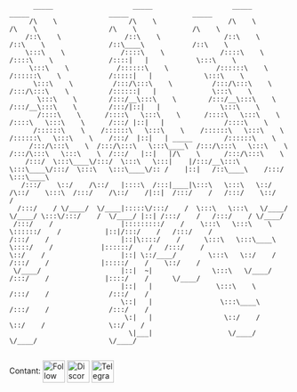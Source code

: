 ```
      _____                    _____                    _____                    _____                    _____                _____          
     /\    \                  /\    \                  /\    \                  /\    \                  /\    \              /\    \         
    /::\    \                /::\    \                /::\    \                /::\    \                /::\____\            /::\    \        
    \:::\    \              /::::\    \              /::::\    \              /::::\    \              /::::|   |            \:::\    \       
     \:::\    \            /::::::\    \            /::::::\    \            /::::::\    \            /:::::|   |             \:::\    \      
      \:::\    \          /:::/\:::\    \          /:::/\:::\    \          /:::/\:::\    \          /::::::|   |              \:::\    \     
       \:::\    \        /:::/__\:::\    \        /:::/__\:::\    \        /:::/__\:::\    \        /:::/|::|   |               \:::\    \    
       /::::\    \      /::::\   \:::\    \      /::::\   \:::\    \      /::::\   \:::\    \      /:::/ |::|   |               /::::\    \   
      /::::::\    \    /::::::\   \:::\    \    /::::::\   \:::\    \    /::::::\   \:::\    \    /:::/  |::|   | _____        /::::::\    \  
     /:::/\:::\    \  /:::/\:::\   \:::\____\  /:::/\:::\   \:::\    \  /:::/\:::\   \:::\    \  /:::/   |::|   |/\    \      /:::/\:::\    \ 
    /:::/  \:::\____\/:::/  \:::\   \:::|    |/:::/__\:::\   \:::\____\/:::/  \:::\   \:::\____\/:: /    |::|   /::\____\    /:::/  \:::\____\
   /:::/    \::/    /\::/   |::::\  /:::|____|\:::\   \:::\   \::/    /\::/    \:::\  /:::/    /\::/    /|::|  /:::/    /   /:::/    \::/    /
  /:::/    / \/____/  \/____|:::::\/:::/    /  \:::\   \:::\   \/____/  \/____/ \:::\/:::/    /  \/____/ |::| /:::/    /   /:::/    / \/____/ 
 /:::/    /                 |:::::::::/    /    \:::\   \:::\    \               \::::::/    /           |::|/:::/    /   /:::/    /          
/:::/    /                  |::|\::::/    /      \:::\   \:::\____\               \::::/    /            |::::::/    /   /:::/    /           
\::/    /                   |::| \::/____/        \:::\   \::/    /               /:::/    /             |:::::/    /    \::/    /            
 \/____/                    |::|  ~|               \:::\   \/____/               /:::/    /              |::::/    /      \/____/             
                            |::|   |                \:::\    \                  /:::/    /               /:::/    /                           
                            \::|   |                 \:::\____\                /:::/    /               /:::/    /                            
                             \:|   |                  \::/    /                \::/    /                \::/    /                             
                              \|___|                   \/____/                  \/____/                  \/____/                              
                                                                                                                                              
```
                                                                          
                                                                          
                                                                          
Contant: 
[<img src="https://raw.githubusercontent.com/Raymo111/Raymo111/master/socials/instagram.svg" height="40em" align="center" alt="Follow Raymo111 on Instagram" title="Instagram"/>](https://instagram.com/amir_advari)
[<img src="https://raw.githubusercontent.com/peterthehan/peterthehan/master/assets/discord.svg" height="40em" align="center" alt="Discord" title="Discord"/>](https://instagram.gg/treant)
[<img src="https://user-images.githubusercontent.com/49933115/139837223-bf23d3a9-4638-4e17-994a-ac8678d5f517.png" height="40em" align="center" alt="Telegram" title="Telegram"/>](https://t.me/treant)
